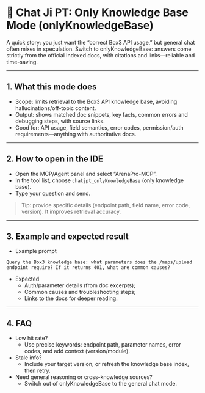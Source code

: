 # 💬 Chat Ji PT: Only Knowledge Base Mode (onlyKnowledgeBase)

A quick story: you just want the “correct Box3 API usage,” but general chat often mixes in speculation. Switch to onlyKnowledgeBase: answers come strictly from the official indexed docs, with citations and links—reliable and time-saving.

---

## 1. What this mode does

- Scope: limits retrieval to the Box3 API knowledge base, avoiding hallucinations/off-topic content.
- Output: shows matched doc snippets, key facts, common errors and debugging steps, with source links.
- Good for: API usage, field semantics, error codes, permission/auth requirements—anything with authoritative docs.

---

## 2. How to open in the IDE

- Open the MCP/Agent panel and select “ArenaPro-MCP”.
- In the tool list, choose `chatjpt_onlyKnowledgeBase` (only knowledge base).
- Type your question and send.

> Tip: provide specific details (endpoint path, field name, error code, version). It improves retrieval accuracy.

---

## 3. Example and expected result

- Example prompt

```text
Query the Box3 knowledge base: what parameters does the /maps/upload endpoint require? If it returns 401, what are common causes?
```

- Expected
  - Auth/parameter details (from doc excerpts);
  - Common causes and troubleshooting steps;
  - Links to the docs for deeper reading.

---

## 4. FAQ

- Low hit rate?
  - Use precise keywords: endpoint path, parameter names, error codes, and add context (version/module).
- Stale info?
  - Include your target version, or refresh the knowledge base index, then retry.
- Need general reasoning or cross-knowledge sources?
  - Switch out of onlyKnowledgeBase to the general chat mode.
